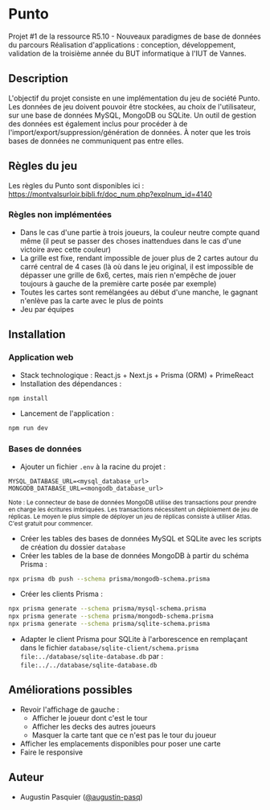 # Punto
Projet #1 de la ressource R5.10 - Nouveaux paradigmes de base de données du parcours Réalisation d'applications : conception, développement, validation de la troisième année du BUT informatique à l'IUT de Vannes.

## Description
L'objectif du projet consiste en une implémentation du jeu de société Punto. Les données de jeu doivent pouvoir être stockées, au choix de l'utilisateur, sur une base de données MySQL, MongoDB ou SQLite.
Un outil de gestion des données est également inclus pour procéder à de l'import/export/suppression/génération de données.
À noter que les trois bases de données ne communiquent pas entre elles.

## Règles du jeu
Les règles du Punto sont disponibles ici : https://montvalsurloir.bibli.fr/doc_num.php?explnum_id=4140

### Règles non implémentées
- Dans le cas d'une partie à trois joueurs, la couleur neutre compte quand même (il peut se passer des choses inattendues dans le cas d'une victoire avec cette couleur)
- La grille est fixe, rendant impossible de jouer plus de 2 cartes autour du carré central de 4 cases (là où dans le jeu original, il est impossible de dépasser une grille de 6x6, certes, mais rien n'empêche de jouer toujours à gauche de la première carte posée par exemple)
- Toutes les cartes sont remélangées au début d'une manche, le gagnant n'enlève pas la carte avec le plus de points
- Jeu par équipes

## Installation

### Application web
- Stack technologique : React.js + Next.js + Prisma (ORM) + PrimeReact
- Installation des dépendances :
```bash
npm install
```
- Lancement de l'application :
```bash
npm run dev
```

### Bases de données
- Ajouter un fichier ``.env`` à la racine du projet :
```env
MYSQL_DATABASE_URL=<mysql_database_url>
MONGODB_DATABASE_URL=<mongodb_database_url>
```
<sup>Note : Le connecteur de base de données MongoDB utilise des transactions pour prendre en charge les écritures imbriquées. Les transactions nécessitent un déploiement de jeu de réplicas. Le moyen le plus simple de déployer un jeu de réplicas consiste à utiliser Atlas. C'est gratuit pour commencer.</sup>
- Créer les tables des bases de données MySQL et SQLite avec les scripts de création du dossier ``database``
- Créer les tables de la base de données MongoDB à partir du schéma Prisma :
```bash
npx prisma db push --schema prisma/mongodb-schema.prisma
```
- Créer les clients Prisma :
```bash
npx prisma generate --schema prisma/mysql-schema.prisma
npx prisma generate --schema prisma/mongodb-schema.prisma
npx prisma generate --schema prisma/sqlite-schema.prisma
```
- Adapter le client Prisma pour SQLite à l'arborescence en remplaçant dans le fichier ``database/sqlite-client/schema.prisma`` ``file:../database/sqlite-database.db`` par : ``file:../../database/sqlite-database.db``

## Améliorations possibles
- Revoir l'affichage de gauche :
    - Afficher le joueur dont c'est le tour
    - Afficher les decks des autres joueurs
    - Masquer la carte tant que ce n'est pas le tour du joueur
- Afficher les emplacements disponibles pour poser une carte
- Faire le responsive

## Auteur
- Augustin Pasquier ([@augustin-pasq](https://github.com/augustin-pasq))